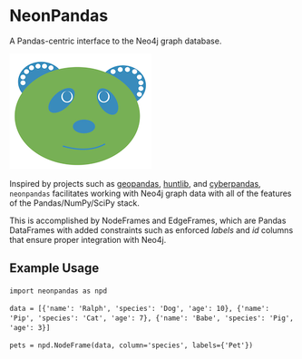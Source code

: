 # NeonPandas

A Pandas-centric interface to the Neo4j graph database.

![](src/logo.png)

Inspired by projects such as [geopandas](https://github.com/geopandas/geopandas), [huntlib](https://github.com/target/huntlib), and [cyberpandas](https://github.com/ContinuumIO/cyberpandas), `neonpandas` facilitates working with Neo4j  graph data with all of the features of the Pandas/NumPy/SciPy stack.

This is accomplished by NodeFrames and EdgeFrames, which are Pandas DataFrames with added constraints such as enforced _labels_ and _id_ columns that ensure proper integration with Neo4j.


## Example Usage
`import neonpandas as npd`

`data = [{'name': 'Ralph', 'species': 'Dog', 'age': 10}, {'name': 'Pip', 'species': 'Cat', 'age': 7}, {'name': 'Babe', 'species': 'Pig', 'age': 3}]`

`pets = npd.NodeFrame(data, column='species', labels={'Pet'})`